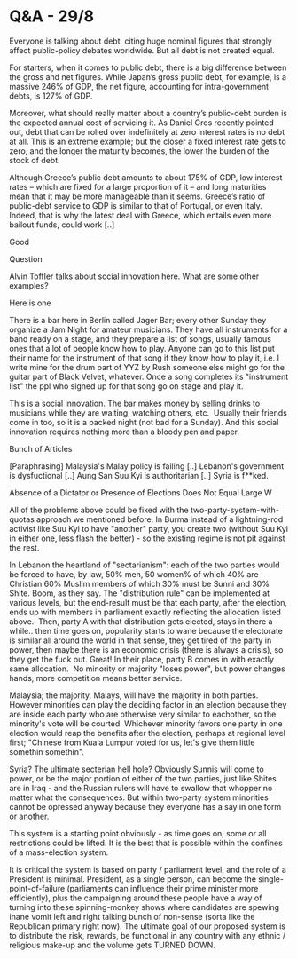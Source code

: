 # Q&A - 29/8

Everyone is talking about debt, citing huge nominal figures that strongly affect public-policy debates worldwide. But all debt is not created equal.

For starters, when it comes to public debt, there is a big difference between the gross and net figures. While Japan’s gross public debt, for example, is a massive 246% of GDP, the net figure, accounting for intra-government debts, is 127% of GDP.

Moreover, what should really matter about a country’s public-debt burden is the expected annual cost of servicing it. As Daniel Gros recently pointed out, debt that can be rolled over indefinitely at zero interest rates is no debt at all. This is an extreme example; but the closer a fixed interest rate gets to zero, and the longer the maturity becomes, the lower the burden of the stock of debt.

Although Greece’s public debt amounts to about 175% of GDP, low interest rates – which are fixed for a large proportion of it – and long maturities mean that it may be more manageable than it seems. Greece’s ratio of public-debt service to GDP is similar to that of Portugal, or even Italy. Indeed, that is why the latest deal with Greece, which entails even more bailout funds, could work [..]

Good

Question

Alvin Toffler talks about social innovation here. What are some other examples?

Here is one

There is a bar here in Berlin called Jager Bar; every other Sunday they organize a Jam Night for amateur musicians. They have all instruments for a band ready on a stage, and they prepare a list of songs, usually famous ones that a lot of people know how to play. Anyone can go to this list put their name for the instrument of that song if they know how to play it, i.e. I write mine for the drum part of YYZ by Rush someone else might go for the guitar part of Black Velvet, whatever. Once a song completes its "instrument list" the ppl who signed up for that song go on stage and play it.

This is a social innovation. The bar makes money by selling drinks to musicians while they are waiting, watching others, etc.  Usually their friends come in too, so it is a packed night (not bad for a Sunday). And this social innovation requires nothing more than a bloody pen and paper.

Bunch of Articles 

[Paraphrasing] Malaysia's Malay policy is failing [..] Lebanon's government is dysfuctional [..] Aung San Suu Kyi is authoritarian [..] Syria is f**ked.

Absence of a Dictator or Presence of Elections Does Not Equal Large W

All of the problems above could be fixed with the two-party-system-with-quotas approach we mentioned before. In Burma instead of a lightning-rod activist like Suu Kyi to have "another" party, you create two (without Suu Kyi in either one, less flash the better) - so the existing regime is not pit against the rest. 

In Lebanon the heartland of "sectarianism": each of the two parties would be forced to have, by law, 50% men, 50 women% of which 40% are Christian 60% Muslim members of which 30% must be Sunni and 30% Shite. Boom, as they say. The "distribution rule" can be implemented at various levels, but the end-result must be that each party, after the election, ends up with members in parliament exactly reflecting the allocation listed above.  Then, party A with that distribution gets elected, stays in there a while.. then time goes on, popularity starts to wane because the electorate is similar all around the world in that sense, they get tired of the party in power, then maybe there is an economic crisis (there is always a crisis), so they get the fuck out. Great! In their place, party B comes in with exactly same allocation.  No minority or majority "loses power", but power changes hands, more competition means better service.

Malaysia; the majority, Malays, will have the majority in both parties. However minorities can play the deciding factor in an election because they are inside each party who are otherwise very similar to eachother, so the minority's vote will be courted. Whichever minority favors one party in one election would reap the benefits after the election, perhaps at regional level first; "Chinese from Kuala Lumpur voted for us, let's give them little somethin somethin". 

Syria? The ultimate secterian hell hole? Obviously Sunnis will come to power, or be the major portion of either of the two parties, just like Shites are in Iraq - and the Russian rulers will have to swallow that whopper no matter what the consequences. But within two-party system minorities cannot be opressed anyway because they everyone has a say in one form or another. 

This system is a starting point obviously - as time goes on, some or all restrictions could be lifted. It is the best that is possible within the confines of a mass-election system. 

It is critical the system is based on party / parliament level, and the role of a President is minimal. President, as a single person, can become the single-point-of-failure (parliaments can influence their prime minister more efficiently), plus the campaigning around these people have a way of turning into these spinning-monkey shows where candidates are spewing inane vomit left and right talking bunch of non-sense (sorta like the Republican primary right now). The ultimate goal of our proposed system is to distribute the risk, rewards, be functional in any country with any ethnic / religious make-up and the volume gets TURNED DOWN.





